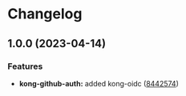 # Changelog

## 1.0.0 (2023-04-14)


### Features

* **kong-github-auth:** added kong-oidc ([8442574](https://github.com/ptonini/luarocks/commit/8442574d68c1a3dc2329c247d10811b594d52f0e))
